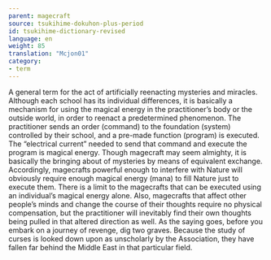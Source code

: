 ```yaml
---
parent: magecraft
source: tsukihime-dokuhon-plus-period
id: tsukihime-dictionary-revised
language: en
weight: 85
translation: "Mcjon01"
category:
- term
---
```


A general term for the act of artificially reenacting mysteries and miracles.
Although each school has its individual differences, it is basically a mechanism for using the magical energy in the practitioner’s body or the outside world, in order to reenact a predetermined phenomenon. The practitioner sends an order (command) to the foundation (system) controlled by their school, and a pre-made function (program) is executed.
The “electrical current” needed to send that command and execute the program is magical energy.
Though magecraft may seem almighty, it is basically the bringing about of mysteries by means of equivalent exchange. Accordingly, magecrafts powerful enough to interfere with Nature will obviously require enough magical energy (mana) to fill Nature just to execute them. There is a limit to the magecrafts that can be executed using an individual’s magical energy alone.
Also, magecrafts that affect other people’s minds and change the course of their thoughts require no physical compensation, but the practitioner will inevitably find their own thoughts being pulled in that altered direction as well. As the saying goes, before you embark on a journey of revenge, dig two graves. Because the study of curses is looked down upon as unscholarly by the Association, they have fallen far behind the Middle East in that particular field.
